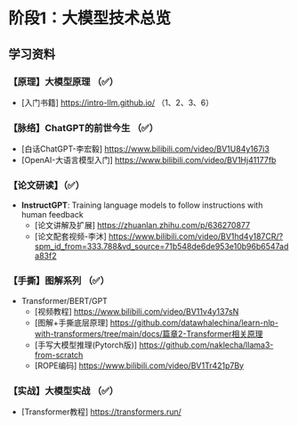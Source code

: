 # 阶段1：大模型技术总览

## 学习资料

### 【原理】大模型原理  （✅）
- [入门书籍] https://intro-llm.github.io/ （1、2、3、6）

### 【脉络】ChatGPT的前世今生 （✅）
- [白话ChatGPT-李宏毅] https://www.bilibili.com/video/BV1U84y167i3
- [OpenAI-大语言模型入门] https://www.bilibili.com/video/BV1Hj41177fb

### 【论文研读】（✅）
- **InstructGPT**: Training language models to follow instructions with human feedback
  - [论文讲解及扩展] https://zhuanlan.zhihu.com/p/636270877
  - [论文配套视频-李沐] https://www.bilibili.com/video/BV1hd4y187CR/?spm_id_from=333.788&vd_source=71b548de6de953e10b96b6547ada83f2

### 【手撕】图解系列 （✅）
- Transformer/BERT/GPT
  - [视频教程] https://www.bilibili.com/video/BV11v4y137sN
  - [图解+手撕底层原理] https://github.com/datawhalechina/learn-nlp-with-transformers/tree/main/docs/篇章2-Transformer相关原理
  - [手写大模型推理(Pytorch版)] https://github.com/naklecha/llama3-from-scratch
  - [ROPE编码] https://www.bilibili.com/video/BV1Tr421p7By

### 【实战】大模型实战 （✅）
- [Transformer教程] https://transformers.run/
